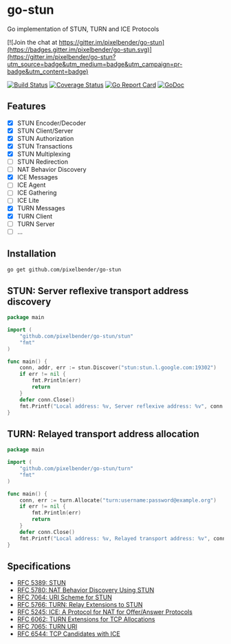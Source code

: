 # go-stun

Go implementation of STUN, TURN and ICE Protocols

[![Join the chat at https://gitter.im/pixelbender/go-stun](https://badges.gitter.im/pixelbender/go-stun.svg)](https://gitter.im/pixelbender/go-stun?utm_source=badge&utm_medium=badge&utm_campaign=pr-badge&utm_content=badge)

[![Build Status](https://travis-ci.org/pixelbender/go-stun.svg)](https://travis-ci.org/pixelbender/go-stun)
[![Coverage Status](https://coveralls.io/repos/github/pixelbender/go-stun/badge.svg?branch=master)](https://coveralls.io/github/pixelbender/go-stun?branch=master)
[![Go Report Card](https://goreportcard.com/badge/github.com/pixelbender/go-stun)](https://goreportcard.com/report/github.com/pixelbender/go-stun)
[![GoDoc](https://godoc.org/github.com/pixelbender/go-stun?status.svg)](https://godoc.org/github.com/pixelbender/go-stun)

## Features

- [x] STUN Encoder/Decoder
- [x] STUN Client/Server
- [x] STUN Authorization
- [x] STUN Transactions
- [x] STUN Multiplexing
- [ ] STUN Redirection
- [ ] NAT Behavior Discovery
- [x] ICE Messages
- [ ] ICE Agent
- [ ] ICE Gathering
- [ ] ICE Lite
- [x] TURN Messages
- [x] TURN Client
- [ ] TURN Server
- [ ] ...

## Installation

```sh
go get github.com/pixelbender/go-stun
```

## STUN: Server reflexive transport address discovery

```go
package main

import (
	"github.com/pixelbender/go-stun/stun"
	"fmt"
)

func main() {
    conn, addr, err := stun.Discover("stun:stun.l.google.com:19302")
	if err != nil {
    	fmt.Println(err)
    	return
    }
    defer conn.Close()
	fmt.Printf("Local address: %v, Server reflexive address: %v", conn.LocalAddr(), addr)
}
```

## TURN: Relayed transport address allocation

```go
package main

import (
	"github.com/pixelbender/go-stun/turn"
	"fmt"
)

func main() {
	conn, err := turn.Allocate("turn:username:password@example.org")
	if err != nil {
		fmt.Println(err)
		return
	}
	defer conn.Close()
	fmt.Printf("Local address: %v, Relayed transport address: %v", conn.LocalAddr(), conn.RelayedAddr())
}
```

## Specifications

- [RFC 5389: STUN](https://tools.ietf.org/html/rfc5389)
- [RFC 5780: NAT Behavior Discovery Using STUN](https://tools.ietf.org/html/rfc5780)
- [RFC 7064: URI Scheme for STUN](https://tools.ietf.org/html/rfc7064)
- [RFC 5766: TURN: Relay Extensions to STUN](https://tools.ietf.org/html/rfc5766)
- [RFC 5245: ICE: A Protocol for NAT for Offer/Answer Protocols](https://tools.ietf.org/html/rfc5245)
- [RFC 6062: TURN Extensions for TCP Allocations](https://tools.ietf.org/html/rfc6062)
- [RFC 7065: TURN URI](https://tools.ietf.org/html/rfc7065)
- [RFC 6544: TCP Candidates with ICE](https://tools.ietf.org/html/rfc6544)
